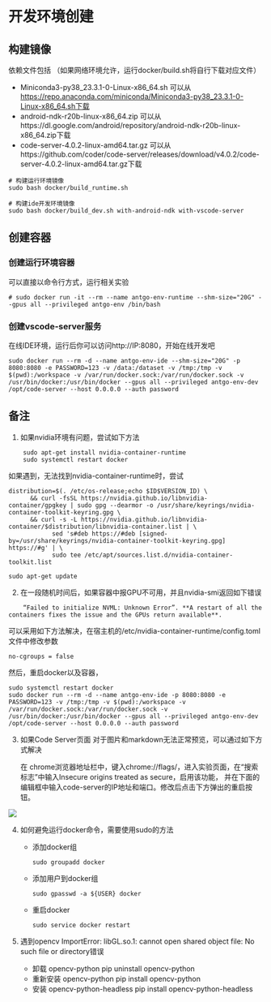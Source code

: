 # 开发环境创建

## 构建镜像
依赖文件包括
（如果网络环境允许，运行docker/build.sh将自行下载对应文件）
* Miniconda3-py38_23.3.1-0-Linux-x86_64.sh
    可以从 https://repo.anaconda.com/miniconda/Miniconda3-py38_23.3.1-0-Linux-x86_64.sh下载
* android-ndk-r20b-linux-x86_64.zip
    可以从https://dl.google.com/android/repository/android-ndk-r20b-linux-x86_64.zip下载
* code-server-4.0.2-linux-amd64.tar.gz
    可以从https://github.com/coder/code-server/releases/download/v4.0.2/code-server-4.0.2-linux-amd64.tar.gz下载


```
# 构建运行环境镜像
sudo bash docker/build_runtime.sh

# 构建ide开发环境镜像
sudo bash docker/build_dev.sh with-android-ndk with-vscode-server
```

## 创建容器
### 创建运行环境容器
可以直接以命令行方式，运行相关实验
```
# sudo docker run -it --rm --name antgo-env-runtime --shm-size="20G" --gpus all --privileged antgo-env /bin/bash

```

### 创建vscode-server服务
在线IDE环境，运行后你可以访问http://IP:8080，开始在线开发吧
```
sudo docker run --rm -d --name antgo-env-ide --shm-size="20G" -p 8080:8080 -e PASSWORD=123 -v /data:/dataset -v /tmp:/tmp -v $(pwd):/workspace -v /var/run/docker.sock:/var/run/docker.sock -v /usr/bin/docker:/usr/bin/docker --gpus all --privileged antgo-env-dev /opt/code-server --host 0.0.0.0 --auth password
```


## 备注

1. 如果nvidia环境有问题，尝试如下方法
```
    sudo apt-get install nvidia-container-runtime
    sudo systemctl restart docker
```
如果遇到，无法找到nvidia-container-runtime时，尝试
```
distribution=$(. /etc/os-release;echo $ID$VERSION_ID) \
      && curl -fsSL https://nvidia.github.io/libnvidia-container/gpgkey | sudo gpg --dearmor -o /usr/share/keyrings/nvidia-container-toolkit-keyring.gpg \
      && curl -s -L https://nvidia.github.io/libnvidia-container/$distribution/libnvidia-container.list | \
            sed 's#deb https://#deb [signed-by=/usr/share/keyrings/nvidia-container-toolkit-keyring.gpg] https://#g' | \
            sudo tee /etc/apt/sources.list.d/nvidia-container-toolkit.list

sudo apt-get update
```

2. 在一段随机时间后，如果容器中报GPU不可用，并且nvidia-smi返回如下错误
   
```
    “Failed to initialize NVML: Unknown Error”. **A restart of all the containers fixes the issue and the GPUs return available**.
```
可以采用如下方法解决，在宿主机的/etc/nvidia-container-runtime/config.toml文件中修改参数
```
no-cgroups = false
```
然后，重启docker以及容器，
```
sudo systemctl restart docker
sudo docker run --rm -d --name antgo-env-ide -p 8080:8080 -e PASSWORD=123 -v /tmp:/tmp -v $(pwd):/workspace -v /var/run/docker.sock:/var/run/docker.sock -v /usr/bin/docker:/usr/bin/docker --gpus all --privileged antgo-env-dev /opt/code-server --host 0.0.0.0 --auth password
```

3. 如果Code Server页面 对于图片和markdown无法正常预览，可以通过如下方式解决
   
   在 chrome浏览器地址栏中，键入chrome://flags/，进入实验页面，在“搜索标志”中输入Insecure origins treated as secure，启用该功能，
并在下面的编辑框中输入code-server的IP地址和端口。修改后点击下方弹出的重启按钮。

![](http://image.mltalker.com/Untitled.png)

4. 如何避免运行docker命令，需要使用sudo的方法

    * 添加docker组
        ```
        sudo groupadd docker
        ```
    * 添加用户到docker组
        ```
        sudo gpasswd -a ${USER} docker
        ```
    * 重启docker
        ```
        sudo service docker restart
        ```
5. 遇到opencv ImportError: libGL.so.1: cannot open shared object file: No such file or directory错误

    * 卸载 opencv-python
        pip uninstall opencv-python
    * 重新安装 opencv-python
        pip install opencv-python
    * 安装 opencv-python-headless
        pip install opencv-python-headless